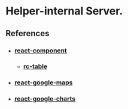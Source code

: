 Helper-internal Server.
=============
References
-------------
* ### [react-component](https://github.com/react-component)
  - ### [rc-table](https://github.com/react-component/table)
* ### [react-google-maps](https://github.com/tomchentw/react-google-maps)
* ### [react-google-charts](https://github.com/RakanNimer/react-google-charts)
